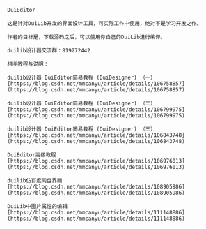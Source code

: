 ﻿
    DuiEditor
	
	这是针对DuiLib开发的界面设计工具，可实际工作中使用，绝对不是学习开发之作。
	
	作者的目标是，下载源码之后，可以使用你自己的DuiLib进行编译。
	
	duilib设计器交流群：819272442
	
	相关教程与说明：

	duilib设计器 DuiEditor简易教程 (DuiDesigner) （一）
	[https://blog.csdn.net/mmcanyu/article/details/106758857](https://blog.csdn.net/mmcanyu/article/details/106758857)
	
	duilib设计器 DuiEditor简易教程 (DuiDesigner) （二）
	[https://blog.csdn.net/mmcanyu/article/details/106799975](https://blog.csdn.net/mmcanyu/article/details/106799975)

	duilib设计器 DuiEditor简易教程 (DuiDesigner) （三）
	[https://blog.csdn.net/mmcanyu/article/details/106843748](https://blog.csdn.net/mmcanyu/article/details/106843748)

	DuiEditor高级教程
	[https://blog.csdn.net/mmcanyu/article/details/106976013](https://blog.csdn.net/mmcanyu/article/details/106976013)

	duilib仿百度网盘界面
	[https://blog.csdn.net/mmcanyu/article/details/108905986](https://blog.csdn.net/mmcanyu/article/details/108905986)
	
	DuiLib中图片属性的编辑
	[https://blog.csdn.net/mmcanyu/article/details/111148886](https://blog.csdn.net/mmcanyu/article/details/111148886)